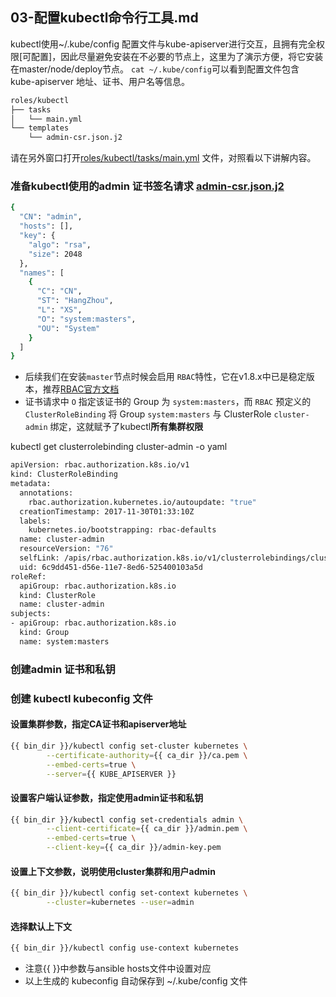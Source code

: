## 03-配置kubectl命令行工具.md

kubectl使用~/.kube/config 配置文件与kube-apiserver进行交互，且拥有完全权限[可配置]，因此尽量避免安装在不必要的节点上，这里为了演示方便，将它安装在master/node/deploy节点。
`cat ~/.kube/config`可以看到配置文件包含 kube-apiserver 地址、证书、用户名等信息。

``` bash
roles/kubectl
├── tasks
│   └── main.yml
└── templates
    └── admin-csr.json.j2
```
请在另外窗口打开[roles/kubectl/tasks/main.yml](../roles/kubectl/tasks/main.yml) 文件，对照看以下讲解内容。

### 准备kubectl使用的admin 证书签名请求 [admin-csr.json.j2](../roles/kubectl/templates/admin-csr.json.j2)

``` bash
{
  "CN": "admin",
  "hosts": [],
  "key": {
    "algo": "rsa",
    "size": 2048
  },
  "names": [
    {
      "C": "CN",
      "ST": "HangZhou",
      "L": "XS",
      "O": "system:masters",
      "OU": "System"
    }
  ]
}

```
+ 后续我们在安装`master`节点时候会启用 `RBAC`特性，它在v1.8.x中已是稳定版本，推荐[RBAC官方文档](https://kubernetes.io/docs/admin/authorization/rbac/)
+ 证书请求中 `O` 指定该证书的 Group 为 `system:masters`，而 `RBAC` 预定义的 `ClusterRoleBinding` 将 Group `system:masters` 与 ClusterRole `cluster-admin` 绑定，这就赋予了kubectl**所有集群权限**

kubectl get clusterrolebinding cluster-admin -o yaml

``` bash
apiVersion: rbac.authorization.k8s.io/v1
kind: ClusterRoleBinding
metadata:
  annotations:
    rbac.authorization.kubernetes.io/autoupdate: "true"
  creationTimestamp: 2017-11-30T01:33:10Z
  labels:
    kubernetes.io/bootstrapping: rbac-defaults
  name: cluster-admin
  resourceVersion: "76"
  selfLink: /apis/rbac.authorization.k8s.io/v1/clusterrolebindings/cluster-admin
  uid: 6c9dd451-d56e-11e7-8ed6-525400103a5d
roleRef:
  apiGroup: rbac.authorization.k8s.io
  kind: ClusterRole
  name: cluster-admin
subjects:
- apiGroup: rbac.authorization.k8s.io
  kind: Group
  name: system:masters
```
### 创建admin 证书和私钥

### 创建 kubectl kubeconfig 文件

#### 设置集群参数，指定CA证书和apiserver地址

``` bash
{{ bin_dir }}/kubectl config set-cluster kubernetes \
        --certificate-authority={{ ca_dir }}/ca.pem \
        --embed-certs=true \
        --server={{ KUBE_APISERVER }}
```

#### 设置客户端认证参数，指定使用admin证书和私钥

``` bash
{{ bin_dir }}/kubectl config set-credentials admin \
        --client-certificate={{ ca_dir }}/admin.pem \
        --embed-certs=true \
        --client-key={{ ca_dir }}/admin-key.pem
```

#### 设置上下文参数，说明使用cluster集群和用户admin

``` bash
{{ bin_dir }}/kubectl config set-context kubernetes \
        --cluster=kubernetes --user=admin
```

#### 选择默认上下文

``` bash
{{ bin_dir }}/kubectl config use-context kubernetes
```
+ 注意{{ }}中参数与ansible hosts文件中设置对应
+ 以上生成的 kubeconfig 自动保存到 ~/.kube/config 文件
